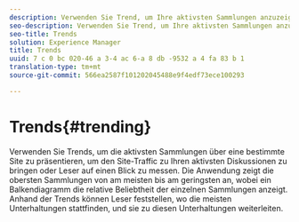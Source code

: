 ```yaml
---
description: Verwenden Sie Trend, um Ihre aktivsten Sammlungen anzuzeigen.
seo-description: Verwenden Sie Trend, um Ihre aktivsten Sammlungen anzuzeigen.
seo-title: Trends
solution: Experience Manager
title: Trends
uuid: 7 c 0 bc 020-46 a 3-4 ac 6-a 8 db -9532 a 4 fa 83 b 1
translation-type: tm+mt
source-git-commit: 566ea2587f101202045488e9f4edf73ece100293

---
```



# Trends{#trending}

Verwenden Sie Trends, um die aktivsten Sammlungen über eine bestimmte Site zu präsentieren, um den Site-Traffic zu Ihren aktivsten Diskussionen zu bringen oder Leser auf einen Blick zu messen. Die Anwendung zeigt die obersten Sammlungen von am meisten bis am geringsten an, wobei ein Balkendiagramm die relative Beliebtheit der einzelnen Sammlungen anzeigt. Anhand der Trends können Leser feststellen, wo die meisten Unterhaltungen stattfinden, und sie zu diesen Unterhaltungen weiterleiten.
